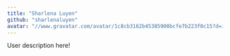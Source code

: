```yaml
---
title: "Sharlena Luyen"
github: "sharlenaluyen"
avatar: "//www.gravatar.com/avatar/1c8cb3162b45385900bcfe7b223f0c15?d=identicon"
---
```


User description here!
